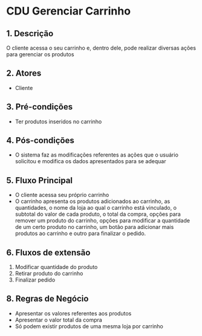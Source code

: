 # CDU Gerenciar Carrinho

## 1. Descrição
O cliente acessa o seu carrinho e, dentro dele, pode realizar diversas ações para gerenciar os produtos

## 2. Atores
* Cliente

## 3. Pré-condições
* Ter produtos inseridos no carrinho

## 4. Pós-condições
* O sistema faz as modificações referentes as ações que o usuário solicitou e modifica os dados apresentados para se adequar

## 5. Fluxo Principal
* O cliente acessa seu próprio carrinho
* O carrinho apresenta os produtos adicionados ao carrinho, as quantidades, o nome da loja ao qual o carrinho está vinculado, o subtotal do valor de cada produto, o total da compra, opções para remover um produto do carrinho, opções para modificar a quantidade de um certo produto no carrinho, um botão para adicionar mais produtos ao carrinho e outro para finalizar o pedido.

## 6. Fluxos de extensão
1. Modificar quantidade do produto
2. Retirar produto do carrinho
3. Finalizar pedido


## 8. Regras de Negócio
* Apresentar os valores referentes aos produtos
* Apresentar o valor total da compra
* Só podem existir produtos de uma mesma loja por carrinho
